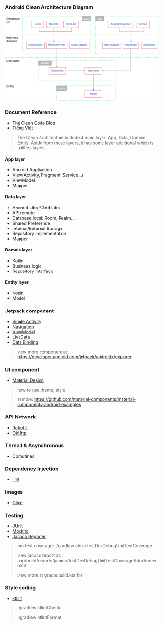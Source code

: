 ### Android Clean Architecture Diagram

![](image/clean-architecture.png)

### Document Reference
* [The Clean Code Blog](https://blog.cleancoder.com/uncle-bob/2012/08/13/the-clean-architecture.html)
* [Tiếng Việt](https://nvquangth.github.io/2020/08/20/the-clean-architecture/)

> The Clean Architecture include 4 main layer: App, Data, Domain, Entity. Aside from these layers, it has some layer additional which is utilities layers.

#### App layer
* Android Appliaction
* View(Activity, Fragment, Service...)
* ViewModel
* Mapper

#### Data layer
* Android Libs * 3nd Libs
* API remote
* Database local: Room, Realm...
* Shared Preference
* Internal/External Storage
* Repository Implementation
* Mapper

#### Domain layer
* Kotlin
* Business logic
* Repository Interface

#### Entity layer
* Kotlin
* Model

### Jetpack component
* [Single Activity](https://www.youtube.com/watch?v=2k8x8V77CrU)
* [Navigation](https://developer.android.com/guide/navigation)
* [ViewModel](https://developer.android.com/topic/libraries/architecture/viewmodel)
* [LiveData](https://developer.android.com/topic/libraries/architecture/livedata)
* [Data Binding](https://developer.android.com/topic/libraries/data-binding)

> view more component at https://developer.android.com/jetpack/androidx/explorer

### UI component
* [Material Design](https://material.io/)

> how to use theme, style
>
> sample: https://github.com/material-components/material-components-android-examples

### API Network
* [Retrofit](https://square.github.io/retrofit/)
* [OkHttp](https://square.github.io/okhttp/)

### Thread & Asynchronous
* [Coroutines](https://kotlinlang.org/docs/reference/coroutines-overview.html)

### Dependency Injection
* [Hilt](https://developer.android.com/training/dependency-injection/hilt-android)

### Images
* [Glide](https://bumptech.github.io/glide/)

### Testing
* [JUnit](https://developer.android.com/training/testing/unit-testing/local-unit-tests)
* [Mockito](https://site.mockito.org/)
* [Jacoco Reporter](https://www.eclemma.org/jacoco/)

> run test coverage: ./gradlew clean testDevDebugUnitTestCoverage
>
> view jacoco report at: app/build/reports/jacoco/testDevDebugUnitTestCoverage/html/index.html
>
> view more at gradle.build.kts file

### Style coding
* [ktlint](https://ktlint.github.io/)

> ./gradlew ktlintCheck
>
> ./gradlew ktlintFormat
